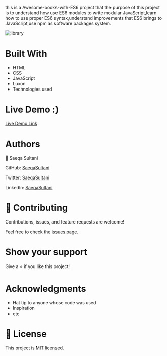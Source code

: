 
this is a Awesome-books-with-ES6 project that the purpose of this project is to understand how use ES6 modules to write modular JavaScript,learn how to use proper ES6 syntax,understand improvements that ES6 brings to JavaScript,use npm as software packages system.

![library](https://user-images.githubusercontent.com/74806645/198381706-c0a17447-513e-4688-b89d-397c32d7f407.png)

# Built With

- HTML
- CSS 
- JavaScript
- Luxon
- Technologies used


# Live Demo :)


[Live Demo Link](https://saeqasultani.github.io/Awesome-books-with-ES6/#bookForm/)

# Authors

👤 Saeqa Sultani

GitHub: [SaeqaSultani](https://github.com/SaeqaSultani)

Twitter: [SaeqaSultani](https://twitter.com/SaeqaSultani)

LinkedIn: [SaeqaSultani](https://www.linkedin.com/in/saeqa-sultani-b41493187/)

# 🤝 Contributing
Contributions, issues, and feature requests are welcome!

Feel free to check the [issues page](https://github.com/SaeqaSultani/Awesome-books-with-ES6/issues).

# Show your support
Give a ⭐️ if you like this project!

# Acknowledgments
- Hat tip to anyone whose code was used
- Inspiration
- etc
# 📝 License
This project is [MIT](https://github.com/SaeqaSultani/Awesome-books-with-ES6/blob/Awesome-books-with-ES6/MIT.md) licensed.
